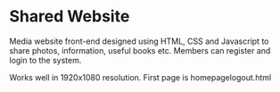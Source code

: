 # Shared Website
Media website front-end designed using HTML, CSS and Javascript to share photos, information, useful books etc. Members can register and login to the system.

Works well in 1920x1080 resolution. First page is homepagelogout.html
